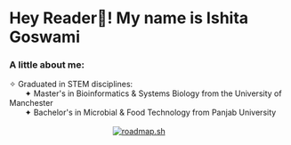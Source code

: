 <H1> Hey Reader👋! My name is Ishita Goswami </H1>

<H3> A little about me: </H3>
✧ Graduated in STEM disciplines:<br>
&emsp;&emsp;✦ Master's in Bioinformatics & Systems Biology from the University of Manchester<br>
&emsp;&emsp;✦ Bachelor's in Microbial & Food Technology from Panjab University<br><br>
&emsp;&emsp;&emsp;&emsp;&emsp;&emsp;&emsp;&emsp;&emsp;&emsp;&emsp;&emsp;&emsp; 
<a  href="https://roadmap.sh"><img src="https://roadmap.sh/card/wide/679907ec1ee9a7b2d0a83c2f?variant=dark" alt="roadmap.sh"/></a>
<a  href="https://roadmap.sh/python?s=679907ec1ee9a7b2d0a83c2f"></a>
<!--
**ishiigos/ishiigos** is a ✨ _special_ ✨ repository because its `README.md` (this file) appears on your GitHub profile.

Here are some ideas to get you started:

- 🔭 I’m currently working on ...
- 🌱 I’m currently learning ...
- 👯 I’m looking to collaborate on ...
- 🤔 I’m looking for help with ...
- 💬 Ask me about ...
- 📫 How to reach me: ...
- 😄 Pronouns: ...
- ⚡ Fun fact: ...
-->
